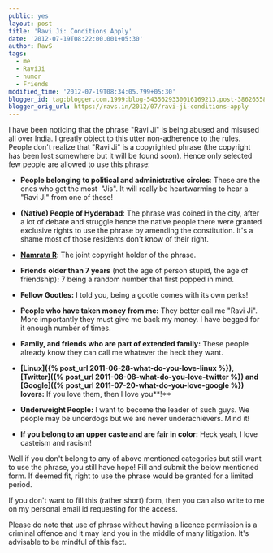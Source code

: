 ```yaml
---
public: yes
layout: post
title: 'Ravi Ji: Conditions Apply'
date: '2012-07-19T08:22:00.001+05:30'
author: RavS
tags:
  - me
  - RaviJi
  - humor
  - Friends
modified_time: '2012-07-19T08:34:05.799+05:30'
blogger_id: tag:blogger.com,1999:blog-5435629330016169213.post-3862655813418484657
blogger_orig_url: https://ravs.in/2012/07/ravi-ji-conditions-apply
---
```


I have been noticing that the phrase "Ravi Ji" is being abused and misused all over India. I greatly object to this utter non-adherence to the rules. People don't realize that "Ravi Ji" is a copyrighted phrase (the copyright has been lost somewhere but it will be found soon). Hence only selected few people are allowed to use this phrase:

- **People belonging to political and administrative circles**: These are the ones who get the most  "Jis". It will really be heartwarming to hear a "Ravi Ji" from one of these!

- **(Native) People of Hyderabad**: The phrase was coined in the city, after a lot of debate and struggle hence the native people there were granted exclusive rights to use the phrase by amending the constitution. It's a shame most of those residents don't know of their right.

- **[Namrata R](http://www.blogger.com/profile/06939389390234623870)**: The joint copyright holder of the phrase.

- **Friends older than 7 years** (not the age of person stupid, the age of friendship)**:** 7 being a random number that first popped in mind.

- **Fellow Gootles:** I told you, being a gootle comes with its own perks!

- **People who have taken money from me:** They better call me "Ravi Ji". More importantly they must give me back my money. I have begged for it enough number of times.

- **Family, and friends who are part of extended family:** These people already know they can call me whatever the heck they want.

- **[Linux]({% post_url 2011-06-28-what-do-you-love-linux %}), [Twitter]({% post_url 2011-08-08-what-do-you-love-twitter %}) and [Google]({% post_url 2011-07-20-what-do-you-love-google %}) lovers:** If you love them, then I love you**!**

- **Underweight People:** I want to become the leader of such guys. We people may be underdogs but we are never underachievers. Mind it!

- **If you belong to an upper caste and are fair in color:** Heck yeah, I love casteism and racism!

Well if you don't belong to any of above mentioned categories but still want to use the phrase, you still have hope! Fill and submit the below mentioned form. If deemed fit, right to use the phrase would be granted for a limited period.

If you don't want to fill this (rather short) form, then you can also write to me on my personal email id requesting for the access.

Please do note that use of phrase without having a licence permission is a criminal offence and it may land you in the middle of many litigation. It's advisable to be mindful of this fact.
